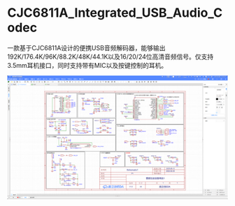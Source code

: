 # CJC6811A_Integrated_USB_Audio_Codec
一款基于CJC6811A设计的便携USB音频解码器，能够输出192K/176.4K/96K/88.2K/48K/44.1K以及16/20/24位高清音频信号。仅支持3.5mm耳机接口，同时支持带有MIC以及按键控制的耳机。

![原理图设计](/Picture/USB音频解码器电路设计.png)
